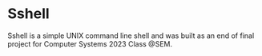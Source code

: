 # Sshell
Sshell is a simple UNIX command line shell and was built as an end of final project for Computer Systems 2023 Class @SEM.

